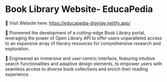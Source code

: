 # Book Library Website- EducaPedia

🛑 Visit Website here: https://educapedia-digvijay.netlify.app/

🛑 Pioneered the development of a cutting-edge Book Library portal, leveraging the power of Open Library API to offer users
unparalleled access to an expansive array of literary resources for comprehensive research and exploration.

🛑 Engineered an immersive and user-centric interface, featuring intuitive search functionalities and adaptive design
elements, to empower users with seamless access to diverse book collections and enrich their reading experience.
